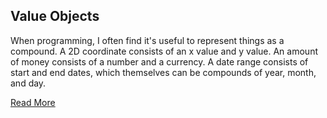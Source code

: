 ## Value Objects

When programming, I often find it's useful to represent things as a compound. A 2D coordinate consists of an x value and y value. An amount of money consists of a number and a currency. A date range consists of start and end dates, which themselves can be compounds of year, month, and day.

[Read More](https://martinfowler.com/bliki/ValueObject.html)